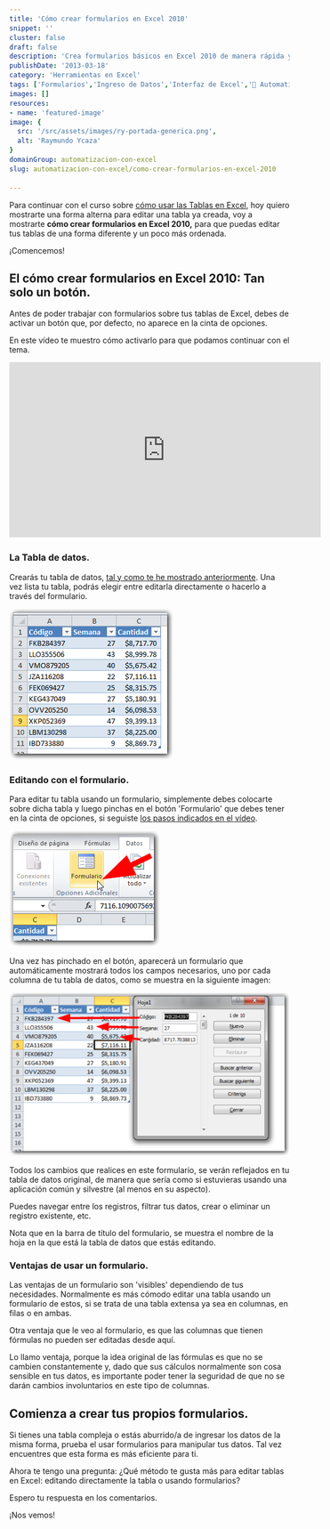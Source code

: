 ```yaml
---
title: 'Cómo crear formularios en Excel 2010'
snippet: ''
cluster: false
draft: false 
description: 'Crea formularios básicos en Excel 2010 de manera rápida y sencilla para editar tus datos eficazmente.'
publishDate: '2013-03-18'
category: 'Herramientas en Excel'
tags: ['Formularios','Ingreso de Datos','Interfaz de Excel','🤖 Automatización con Excel']
images: []
resources: 
- name: 'featured-image'
image: {
  src: '/src/assets/images/ry-portada-generica.png',
  alt: 'Raymundo Ycaza'
}
domainGroup: automatizacion-con-excel
slug: automatizacion-con-excel/como-crear-formularios-en-excel-2010

---
```


Para continuar con el curso sobre [cómo usar las Tablas en Excel](http://raymundoycaza.com/las-tablas-en-excel/), hoy quiero mostrarte una forma alterna para editar una tabla ya creada, voy a mostrarte **cómo crear formularios en Excel 2010,** para que puedas editar tus tablas de una forma diferente y un poco más ordenada.

¡Comencemos!

## El cómo crear formularios en Excel 2010: Tan solo un botón.

Antes de poder trabajar con formularios sobre tus tablas de Excel, debes de activar un botón que, por defecto, no aparece en la cinta de opciones.

En este vídeo te muestro cómo activarlo para que podamos continuar con el tema.

<iframe src="http://www.youtube.com/embed/ZxaB2aQSyJE" height="315" width="560" allowfullscreen frameborder="0"></iframe>

### La Tabla de datos.

Crearás tu tabla de datos, [tal y como te he mostrado anteriormente](http://raymundoycaza.com/crear-tablas-en-excel-paso-a-paso/). Una vez lista tu tabla, podrás elegir entre editarla directamente o hacerlo a través del formulario.

[![Cómo crear formularios en Excel 2010](/src/assets/images/2023/como-crear-formularios-en-excel-2010-000363.png)](http://raymundoycaza.com/wp-content/uploads/como-crear-formularios-en-excel-2010-000363.png)

### Editando con el formulario.

Para editar tu tabla usando un formulario, simplemente debes colocarte sobre dicha tabla y luego pinchas en el botón 'Formulario' que debes tener en la cinta de opciones, si seguiste [los pasos indicados en el vídeo](http://www.youtube.com/watch?v=ZxaB2aQSyJE).

[![Cómo crear formularios en Excel 2010](/src/assets/images/2023/como-crear-formularios-en-excel-2010-000364.png)](http://raymundoycaza.com/wp-content/uploads/como-crear-formularios-en-excel-2010-000364.png)

Una vez has pinchado en el botón, aparecerá un formulario que automáticamente mostrará todos los campos necesarios, uno por cada columna de tu tabla de datos, como se muestra en la siguiente imagen:

[![Cómo crear formularios en Excel 2010](/src/assets/images/2023/como-crear-formularios-en-excel-2010-000365-600x350.png)](http://raymundoycaza.com/wp-content/uploads/como-crear-formularios-en-excel-2010-000365.png)

Todos los cambios que realices en este formulario, se verán reflejados en tu tabla de datos original, de manera que sería como si estuvieras usando una aplicación común y silvestre (al menos en su aspecto).

Puedes navegar entre los registros, filtrar tus datos, crear o eliminar un registro existente, etc.

Nota que en la barra de título del formulario, se muestra el nombre de la hoja en la que está la tabla de datos que estás editando.

### Ventajas de usar un formulario.

Las ventajas de un formulario son 'visibles' dependiendo de tus necesidades. Normalmente es más cómodo editar una tabla usando un formulario de estos, si se trata de una tabla extensa ya sea en columnas, en filas o en ambas.

Otra ventaja que le veo al formulario, es que las columnas que tienen fórmulas no pueden ser editadas desde aquí.

Lo llamo ventaja, porque la idea original de las fórmulas es que no se cambien constantemente y, dado que sus cálculos normalmente son cosa sensible en tus datos, es importante poder tener la seguridad de que no se darán cambios involuntarios en este tipo de columnas.

## Comienza a crear tus propios formularios.

Si tienes una tabla compleja o estás aburrido/a de ingresar los datos de la misma forma, prueba el usar formularios para manipular tus datos. Tal vez encuentres que esta forma es más eficiente para ti.

Ahora te tengo una pregunta: ¿Qué método te gusta más para editar tablas en Excel: editando directamente la tabla o usando formularios?

Espero tu respuesta en los comentarios.

¡Nos vemos!
